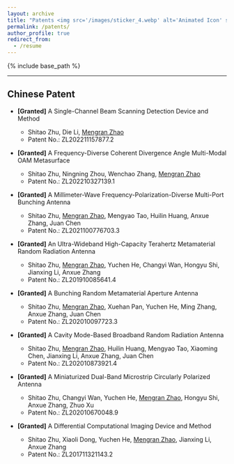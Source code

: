 ```yaml
---
layout: archive
title: "Patents <img src='/images/sticker_4.webp' alt='Animated Icon' style='width: 50px; height: auto;' />"
permalink: /patents/
author_profile: true
redirect_from:
  - /resume
---
```


{% include base_path %}

------

Chinese Patent
------
* <b>[Granted]</b> A Single-Channel Beam Scanning Detection Device and Method
  * Shitao Zhu, Die Li, <u>Mengran Zhao</u>
  * Patent No.: ZL202211157877.2

* <b>[Granted]</b> A Frequency-Diverse Coherent Divergence Angle Multi-Modal OAM Metasurface
  * Shitao Zhu, Ningning Zhou, Wenchao Zhang, <u>Mengran Zhao</u>
  * Patent No.: ZL202210327139.1

* <b>[Granted]</b> A Millimeter-Wave Frequency-Polarization-Diverse Multi-Port Bunching Antenna
  * Shitao Zhu, <u>Mengran Zhao</u>, Mengyao Tao, Huilin Huang, Anxue Zhang, Juan Chen
  * Patent No.: ZL2021100776703.3

* <b>[Granted]</b> An Ultra-Wideband High-Capacity Terahertz Metamaterial Random Radiation Antenna
  * Shitao Zhu, <u>Mengran Zhao</u>, Yuchen He, Changyi Wan, Hongyu Shi, Jianxing Li, Anxue Zhang
  * Patent No.: ZL201910085641.4

* <b>[Granted]</b> A Bunching Random Metamaterial Aperture Antenna
  * Shitao Zhu, <u>Mengran Zhao</u>, Xuehan Pan, Yuchen He, Ming Zhang, Anxue Zhang, Juan Chen
  * Patent No.: ZL202010097723.3

* <b>[Granted]</b> A Cavity Mode-Based Broadband Random Radiation Antenna
  * Shitao Zhu, <u>Mengran Zhao</u>, Huilin Huang, Mengyao Tao, Xiaoming Chen, Jianxing Li, Anxue Zhang, Juan Chen
  * Patent No.: ZL202010873921.4

* <b>[Granted]</b> A Miniaturized Dual-Band Microstrip Circularly Polarized Antenna
  * Shitao Zhu, Changyi Wan, Yuchen He, <u>Mengran Zhao</u>, Hongyu Shi, Anxue Zhang, Zhuo Xu
  * Patent No.: ZL202010670048.9

* <b>[Granted]</b> A Differential Computational Imaging Device and Method
  * Shitao Zhu, Xiaoli Dong, Yuchen He, <u>Mengran Zhao</u>, Jianxing Li, Anxue Zhang
  * Patent No.: ZL201711321143.2
